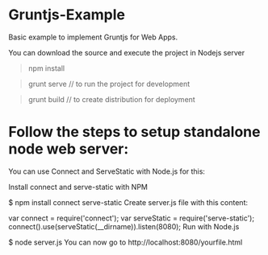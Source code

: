 # Gruntjs-Example
Basic example to implement Gruntjs for Web Apps.

You can download the source and execute the project in Nodejs server

>npm install 

>grunt serve // to run the project for development

>grunt build // to create distribution for deployment

# Follow the steps to setup standalone node web server:

You can use Connect and ServeStatic with Node.js for this:

Install connect and serve-static with NPM

$ npm install connect serve-static
Create server.js file with this content:

var connect = require('connect');
var serveStatic = require('serve-static');
connect().use(serveStatic(__dirname)).listen(8080);
Run with Node.js

$ node server.js
You can now go to http://localhost:8080/yourfile.html
